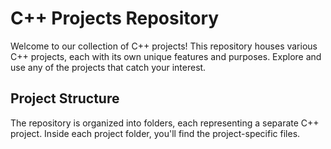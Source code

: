 # C++ Projects Repository

Welcome to our collection of C++ projects! This repository houses various C++ projects, each with its own unique features and purposes. Explore and use any of the projects that catch your interest.

## Project Structure

The repository is organized into folders, each representing a separate C++ project. Inside each project folder, you'll find the project-specific files.

